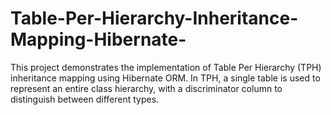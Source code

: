 # Table-Per-Hierarchy-Inheritance-Mapping-Hibernate-
This project demonstrates the implementation of Table Per Hierarchy (TPH) inheritance mapping using Hibernate ORM. In TPH, a single table is used to represent an entire class hierarchy, with a discriminator column to distinguish between different types.
